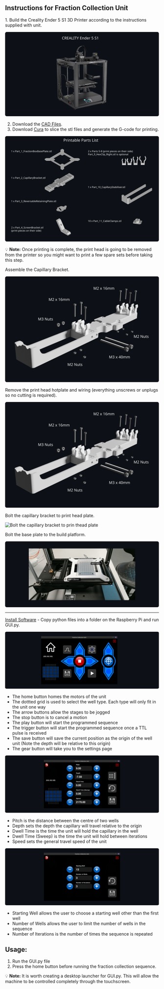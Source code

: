 <p align="left">
<h2>Instructions for Fraction Collection Unit</h2>
</p>
1. Build the Creality Ender 5 S1 3D Printer according to the instructions supplied with unit.

![Creality Ender 5 S1](https://github.com/garethnisbet/Fraction-Collection-Unit/blob/main/Instructions/CREALITY_Ender_5_S1.svg)


2. Download the [CAD Files](../CAD).
3. Download [Cura](https://ultimaker.com/software/ultimaker-cura/) to slice the stl files and generate the G-code for printing.


![Printable Parts List](https://github.com/garethnisbet/Fraction-Collection-Unit/blob/main/Instructions/PrintObjects.svg)

💡 **Note:** Once printing is complete, the print head is going to be removed from the printer so you might want to print a few spare sets before taking this step.

Assemble the Capillary Bracket.

![Capillary Bracket Assembly](https://github.com/garethnisbet/Fraction-Collection-Unit/blob/main/Instructions/Assembly_P1.svg)

Remove the print head hotplate and wiring (everything unscrews or unplugs so no cutting is required).

![Remove print head and hotplate](https://github.com/garethnisbet/Fraction-Collection-Unit/blob/main/Instructions/Assembly_P2.svg)

Bolt the capillary bracket to print head plate.

![Bolt the capillary bracket to prin thead plate](https://github.com/garethnisbet/Fraction-Collection-Unit/blob/main/Instructions/Assembly_P3.svg)

Bolt the base plate to the build platform.

![Bolt the capillary bracket to prin thead plate](https://github.com/garethnisbet/Fraction-Collection-Unit/blob/main/Instructions/Assembly_P4.svg)

---
[Install Software](../Python/) - Copy python files into a folder on the Raspberry Pi and run GUI.py.

![Screen 1](https://github.com/garethnisbet/Fraction-Collection-Unit/blob/main/Instructions/S1.svg)

* The home button homes the motors of the unit
* The dottted grid is used to select the well type. Each type will only fit in the unit one way
* The arrow buttons allow the stages to be jogged
* The stop button is to cancel a motion
* The play button will start the programmed sequence
* The trigger button will start the programmed sequence once a TTL pulse is received
* The save button will save the current position as the origin of the well unit (Note the depth will be relative to this origin)
* The gear button will take you to the settings page

![Screen 2](https://github.com/garethnisbet/Fraction-Collection-Unit/blob/main/Instructions/S2.svg)

* Pitch is the distance between the centre of two wells
* Depth sets the depth the capillary will travel relative to the origin
* Dwell Time is the time the unit will hold the capillary in the well
* Dwell Time (Sweep) is the time the unit will hold between iterations
* Speed sets the general travel speed of the unit

![Screen 3](https://github.com/garethnisbet/Fraction-Collection-Unit/blob/main/Instructions/S3.svg)
* Starting Well allows the user to choose a starting well other than the first well
* Number of Wells allows the user to limit the number of wells in the sequence
* Number of Iterations is the number of times the sequence is repeated 

## Usage:
1. Run the GUI.py file
2. Press the home button before running the fraction collection sequence.


💡 **Note:** It is worth creating a desktop launcher for GUI.py. This will allow the machine to be controlled completely through the touchscreen. 

